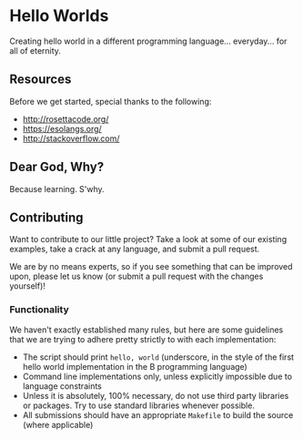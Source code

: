 # Hello Worlds
 
Creating hello world in a different programming language... everyday... for all of eternity.

## Resources

Before we get started, special thanks to the following:

- http://rosettacode.org/
- https://esolangs.org/
- http://stackoverflow.com/

## Dear God, Why?

Because learning. S'why.

## Contributing

Want to contribute to our little project? Take a look at some of our existing
examples, take a crack at any language, and submit a pull request.

We are by no means experts, so if you see something that can be improved upon,
please let us know (or submit a pull request with the changes yourself)!

### Functionality

We haven't exactly established many rules, but here are some guidelines that we
are trying to adhere pretty strictly to with each implementation:

- The script should print `hello, world` (underscore, in the style of the first
  hello world implementation in the B programming language)
- Command line implementations only, unless explicitly impossible due to language
  constraints
- Unless it is absolutely, 100% necessary, do not use third party libraries or
  packages. Try to use standard libraries whenever possible.
- All submissions should have an appropriate `Makefile` to build the source
  (where applicable)